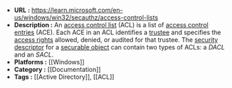 - **URL :** https://learn.microsoft.com/en-us/windows/win32/secauthz/access-control-lists
- **Description :** An [access control list](https://learn.microsoft.com/en-us/windows/desktop/SecGloss/a-gly) (ACL) is a list of [access control entries](https://learn.microsoft.com/en-us/windows/win32/secauthz/access-control-entries) (ACE). Each ACE in an ACL identifies a [trustee](https://learn.microsoft.com/en-us/windows/win32/secauthz/trustees) and specifies the [access rights](https://learn.microsoft.com/en-us/windows/win32/secauthz/access-rights-and-access-masks) allowed, denied, or audited for that trustee. The [security descriptor](https://learn.microsoft.com/en-us/windows/win32/secauthz/security-descriptors) for a [securable object](https://learn.microsoft.com/en-us/windows/win32/secauthz/securable-objects) can contain two types of ACLs: a _DACL_ and an _SACL_.
- **Platforms :** [[Windows]]
- **Category :** [[Documentation]]
- **Tags :** [[Active Directory]], [[ACL]]